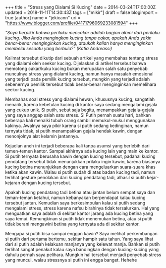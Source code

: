 +++
title = "Stress yang Dialami Si Kucing"
date = 2014-03-24T17:00:00Z
updated = 2018-11-11T14:30:43Z
tags = ["mikir"]
draft = false
blogimport = true 
[author]
	name = "jekicann"
	uri = "https://www.blogger.com/profile/04171796069233081594"
+++

_"Saya berpikir bahwa perilaku mencakar adalah bagian alami dari perilaku kucing. Jika Anda mengingkan kucing tanpa cakar, apakah Anda yakin benar-benar menginginkan kucing, ataukah kalian hanya menginginkan membelai sesuatu yang berbulu?" (Katia Andreassi)_
  
Kalimat tersebut dikutip dari sebuah artikel yang membahas tentang stress yang dialami oleh seekor kucing. Dijelaskan di artikel tersebut bahwa memotong cakar/kuku kucing bukan merupakan salah satu penyebab munculnya stress yang dialami kucing, namun hanya masalah emosional yang terjadi pada pemilik kucing tersebut, mungkin yang terjadi adalah sebenernya pemilik tersebut tidak benar-benar menginginkan memelihara seekor kucing.  
  
Membahas soal stress yang dialami hewan, khususnya kucing, sangatlah menarik, karena kebetulan kucing di kantor saya sedang mengalami gejala yang cukup unik. Si putih, sebut saja begitu, menampakkan gejala-gejala yang saya anggap salah satu stress. Si Putih pernah suatu hari, bahkan beberapa kali menaiki tubuh orang sambil memukul-mukul menggunakan kakinya. Awalnya saya pikir karena si putih sedang kedinginan, namun ternyata tidak, si putih menampakkan gejala hendak kawin, dengan menonjolnya alat kelamin jantannya.  
  
Kejadian aneh ini terjadi beberapa kali tanpa asumsi yang berlebih dari temen-temen kantor. Sampai akhirnya ada kucing lain yang main ke kantor. Si putih ternyata berusaha kawin dengan kucing tersebut, padahal kucing pendatang tersebut tidak menunjukkan prilaku ingin kawin, karena biasanya kucing betina menunjukkan dengan cara mengeluarkan suara-suara khas ketika akan kawin. Walau si putih sudah di atas badan kucing tadi, namun terlihat gesture penolakan dari kucing pendatang tadi, alhasil si putih kejar-kejaran dengan kucing tersebut.  
  
Apakah kucing pendatang tadi betina atau jantan belum sempat saya dan teman-teman ketahui, namun kebanyakan berpendapat kalau kucing tersebut jantan. Kemudian saya berkesimpulan kalau si putih sedang mengalami stress, stress karena nafsu birahinya tidak tersalurkan. Hal yang menguatkan saya adalah di sekitar kantor jarang ada kucing betina yang saya temui. Kemungkinan si putih tidak menemukan betina, atau si putih tidak berani mengawini betina yang ternyata ada di sekitar kantor.  
  
Mengapa si putih bisa sampai enggan kawin? Saya melihat perkembangan si putih dari pertama bertemu, sekitar hampir satu tahun. Yang saya lihat dari si putih adalah kelakuan manjanya yang kelewat manja. Bahkan si putih terlihat sangat penakut kalau saya bandingkan dengan kucing-kucing yang dahulu pernah saya pelihara. Mungkin hal tersebut menjadi penyebab stress yang muncul, walau stressnya si putih ini engga banget. Hehehe
